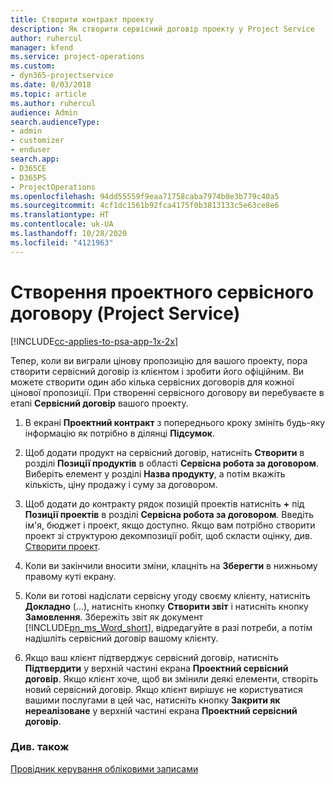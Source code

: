 ```yaml
---
title: Створити контракт проекту
description: Як створити сервісний договір проекту у Project Service
author: ruhercul
manager: kfend
ms.service: project-operations
ms.custom:
- dyn365-projectservice
ms.date: 8/03/2018
ms.topic: article
ms.author: ruhercul
audience: Admin
search.audienceType:
- admin
- customizer
- enduser
search.app:
- D365CE
- D365PS
- ProjectOperations
ms.openlocfilehash: 94dd55559f9eaa71758caba7974b0e3b779c40a5
ms.sourcegitcommit: 4cf1dc1561b92fca4175f0b3813133c5e63ce8e6
ms.translationtype: HT
ms.contentlocale: uk-UA
ms.lasthandoff: 10/28/2020
ms.locfileid: "4121963"
---
```

# <a name="create-a-project-contract-project-service"></a>Створення проектного сервісного договору (Project Service)

[!INCLUDE[cc-applies-to-psa-app-1x-2x](../includes/cc-applies-to-psa-app-1x-2x.md)]

Тепер, коли ви виграли цінову пропозицію для вашого проекту, пора створити сервісний договір із клієнтом і зробити його офіційним. Ви можете створити один або кілька сервісних договорів для кожної цінової пропозиції. При створенні сервісного договору ви перебуваєте в етапі **Сервісний договір** вашого проекту.  
  
1. В екрані **Проектний контракт** з попереднього кроку змініть будь-яку інформацію як потрібно в ділянці **Підсумок**.  
  
2. Щоб додати продукт на сервісний договір, натисніть **Створити** в розділі **Позиції продуктів** в області **Сервісна робота за договором**. Виберіть елемент у розділі **Назва продукту**, а потім вкажіть кількість, ціну продажу і суму за договором.  
  
3. Щоб додати до контракту рядок позицій проектів натисніть **+** під **Позиції проектів** в розділі **Сервісна робота за договором**. Введіть ім'я, бюджет і проект, якщо доступно. Якщо вам потрібно створити проект зі структурою декомпозиції робіт, щоб скласти оцінку, див. [Створити проект](../psa/create-project.md).  
  
4. Коли ви закінчили вносити зміни, клацніть на **Зберегти** в нижньому правому куті екрану.  
  
5. Коли ви готові надіслати сервісну угоду своєму клієнту, натисніть **Докладно** (...), натисніть кнопку **Створити звіт** і натисніть кнопку **Замовлення**. Збережіть звіт як документ [!INCLUDE[pn_ms_Word_short](../includes/pn-ms-word-short.md)], відредагуйте в разі потреби, а потім надішліть сервісний договір вашому клієнту.  
  
6. Якщо ваш клієнт підтверджує сервісний договір, натисніть **Підтвердити** у верхній частині екрана **Проектний сервісний договір**. Якщо клієнт хоче, щоб ви змінили деякі елементи, створіть новий сервісний договір. Якщо клієнт вирішує не користуватися вашими послугами в цей час, натисніть кнопку **Закрити як нереалізоване** у верхній частині екрана **Проектний сервісний договір**.  
  
### <a name="see-also"></a>Див. також  
 [Провідник керування обліковими записами](../psa/account-manager-guide.md)
